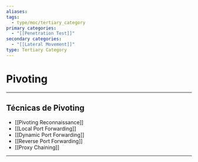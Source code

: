 ```yaml
---
aliases:
tags:
  - type/moc/tertiary_category
primary categories:
  - "[[Penetration Test]]"
secondary categories:
  - "[[Lateral Movement]]"
type: Tertiary Category
---
```

# Pivoting

***

## Técnicas de Pivoting

- [[Pivoting Reconnaissance]]
- [[Local Port Forwarding]]
- [[Dynamic Port Forwarding]]
- [[Reverse Port Forwarding]]
- [[Proxy Chaining]]



***
